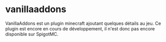 # vanillaaddons
VanillaAddons est un plugin minecraft ajoutant quelques détails au jeu. Ce plugin est encore en cours de développement, il n'est donc pas encore disponible sur SpigotMC.
